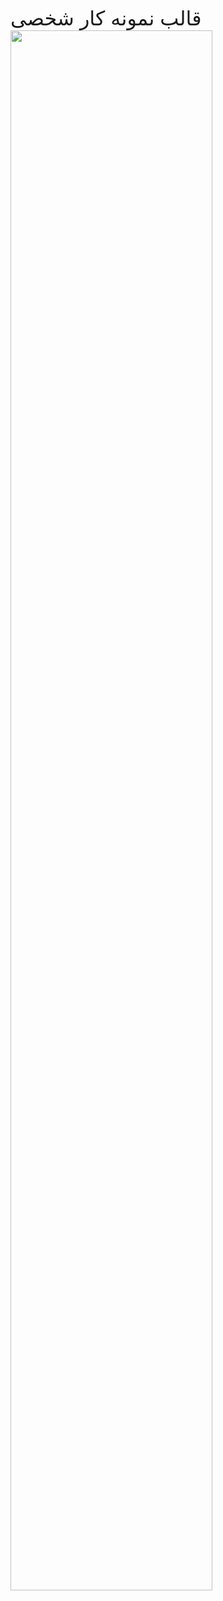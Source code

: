 <font size="+3">قالب نمونه کار شخصی </font>
<br/>
<img  align="center" width="80%" src="https://github.com/user-attachments/assets/bf8ee1c6-2823-4425-8b79-925a83292408" />
